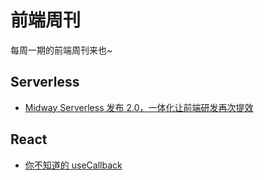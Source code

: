 # 前端周刊
每周一期的前端周刊来也~


##  Serverless

* [Midway Serverless 发布 2.0，一体化让前端研发再次提效](https://zhuanlan.zhihu.com/p/355768659)

## React
* [你不知道的 useCallback](https://segmentfault.com/a/1190000020108840)

